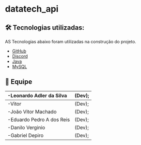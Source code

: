 # datatech_api

## 🛠️ Tecnologias utilizadas:
AS Tecnologias abaixo foram utilizadas na construção do projeto.
- [GitHub](https://github.com/)
- [Discord](https://discord.com/)
- [Java](https://www.java.com/pt-BR/)
- [MySQL](https://www.mysql.com/)

## :busts_in_silhouette: Equipe	
|-Leonardo Adler da Silva| (Dev);|
|:--|:--|
|-Vitor|(Dev);|
|-João Vitor Machado|(Dev);|
|-Eduardo Pedro A dos Reis|(Dev);|
|-Danilo Verginio|(Dev);|
|-Gabriel Depiro|(Dev);|
</td>	

